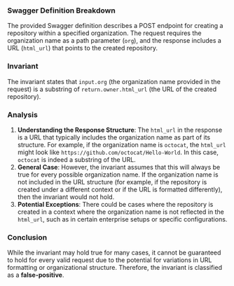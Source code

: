 ### Swagger Definition Breakdown
The provided Swagger definition describes a POST endpoint for creating a repository within a specified organization. The request requires the organization name as a path parameter (`org`), and the response includes a URL (`html_url`) that points to the created repository.

### Invariant
The invariant states that `input.org` (the organization name provided in the request) is a substring of `return.owner.html_url` (the URL of the created repository).

### Analysis
1. **Understanding the Response Structure**: The `html_url` in the response is a URL that typically includes the organization name as part of its structure. For example, if the organization name is `octocat`, the `html_url` might look like `https://github.com/octocat/Hello-World`. In this case, `octocat` is indeed a substring of the URL.
2. **General Case**: However, the invariant assumes that this will always be true for every possible organization name. If the organization name is not included in the URL structure (for example, if the repository is created under a different context or if the URL is formatted differently), then the invariant would not hold. 
3. **Potential Exceptions**: There could be cases where the repository is created in a context where the organization name is not reflected in the `html_url`, such as in certain enterprise setups or specific configurations.

### Conclusion
While the invariant may hold true for many cases, it cannot be guaranteed to hold for every valid request due to the potential for variations in URL formatting or organizational structure. Therefore, the invariant is classified as a **false-positive**.
